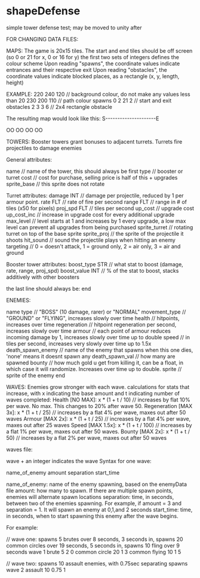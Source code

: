 # shapeDefense
simple tower defense test; may be moved to unity after


FOR CHANGING DATA FILES:

MAPS:
The game is 20x15 tiles. The start and end tiles should be off screen (so 0 or 21 for x, 0 or 16 for y)
the first two sets of integers defines the colour scheme
Upon reading "spawns", the coordinate values indicate entrances and their respective exit
Upon reading "obstacles", the coordinate values indicate blocked places, as a rectangle (x, y, length, height)

EXAMPLE:
220 240 120 // background colour, do not make any values less than 20
230 200 110 // path colour
spawns
0 2 21 2    // start and exit
obstacles
2 3 3 6     // 2x4 rectangle obstacle

The resulting map would look like this:
S---------------------E

  OO
  OO
  OO
  OO

TOWERS:
Booster towers grant bonuses to adjacent turrets.
Turrets fire projectiles to damage enemies

General attributes:

name        // name of the tower, this should always be first
type        // booster or turret
cost        // cost for purchase, selling price is half of this + upgrades
sprite_base // this sprite does not rotate

Turret attributes:
damage INT      // damage per projectile, reduced by 1 per armour point.
rate FLT        // rate of fire per second
range FLT       // range in # of tiles (x50 for pixels)
proj_spd FLT    // tiles per second
up_cost             // upgrade cost
up_cost_inc    // increase in upgrade cost for every additional upgrade
max_level           // level starts at 1 and increases by 1 every upgrade, a low max level can prevent all upgrades from being purchased
sprite_turret   // rotating turret on top of the base sprite
sprite_proj     // the sprite of the projectile it shoots
hit_sound       // sound the projectile plays when hitting an enemy
targeting       // 0 = doesn't attack, 1 = ground only, 2 = air only, 3 = air and ground

Booster tower attributes:
boost_type STR // what stat to boost (damage, rate, range, proj_spd)
boost_value INT // % of the stat to boost, stacks additively with other boosters

the last line should always be:
end


ENEMIES:

name
type  // "BOSS" (10 damage, rarer) or "NORMAL"
movement_type  // "GROUND" or "FLYING", increases slowly over time
health  // hitpoints, increases over time
regeneration  // hitpoint regeneration per second, increases slowly over time
armour  // each point of armour reduces incoming damage by 1, increases slowly over time up to double
speed  // in tiles per second, increases very slowly over time up to 1.5x
death_spawn_enemy  // name of the enemy that spawns when this one dies, 'none' means it doesnt spawn any
death_spawn_val  // how many are spawned
bounty  // how much gold u get from killing it, can be a float, in which case it will randomize. Increases over time up to double.
sprite  // sprite of the enemy
end


WAVES:
Enemies grow stronger with each wave.
calculations for stats that increase, with x indicating the base amount and t indicating number of waves completed:
Health [NO MAX]: x * (1 + t / 10)           // increases by  flat  10% per wave. No max. This changes to 20% after wave 50.
Regeneration [MAX 3x]: x * (1 + t / 25)     // increases by a flat 4% per wave, maxes out after 50 waves
Armour [MAX 2x]: x * (1 + t / 25)           // increases by a flat 4% per wave, maxes out after 25 waves
Speed [MAX 1.5x]: x * (1 + t / 100)         // increases by a flat 1% per wave, maxes out after 50 waves.
Bounty [MAX 2x]: x * (1 + t / 50)           // increases by a flat 2% per wave, maxes out after 50 waves

waves file:

wave + an integer indicates the wave
Syntax for one wave:

name_of_enemy
amount separation start_time

name_of_enemy: name of the enemy spawning, based on the enemyData file
amount: how many to spawn. If there are multiple spawn points, enemies will alternate spawn locations
separation: time, in seconds, between two of the enemies spawning. For example, if amount = 3 and separation = 1. It will spawn an enemy at 0,1,and 2 seconds
start_time: time, in seconds, when to start spawning this enemy after the wave begins.

For example:

// wave one: spawns 5 brutes over 8 seconds, 3 seconds in, spawns 20 common circles over 19 seconds, 5 seconds in, spawns 10 fling over 9 seconds
wave 1
brute
5 2 0
common circle
20 1 3
common flying
10 1 5

// wave two: spawns 10 assault enemies, with 0.75sec separating spawns
wave 2
assault
10 0.75 1

